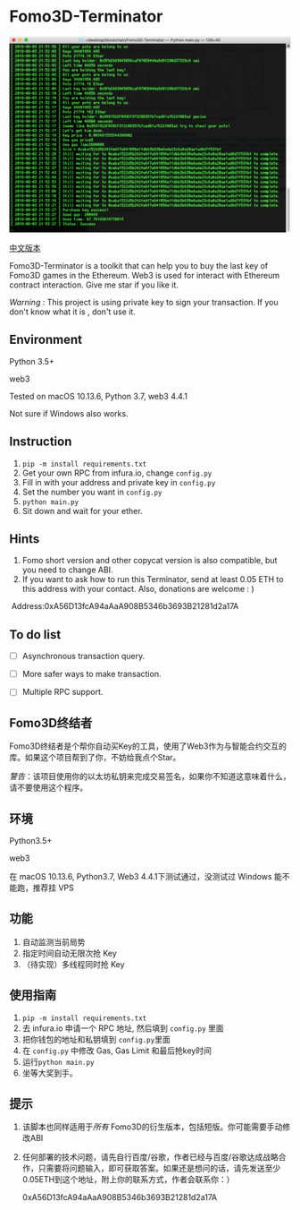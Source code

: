 # Fomo3D-Terminator

![Demo](https://github.com/Umiiii/Fomo3D-Terminator/blob/master/demo.png)

[中文版本](#fomo3d终结者)

Fomo3D-Terminator is a toolkit that can help you to buy the last key of Fomo3D games in the Ethereum. Web3 is used for interact with Ethereum contract interaction. Give me star if you like it.

*Warning* : This project is using private key to sign your transaction.  If you don't know what it is , don't use it.

## Environment

Python 3.5+ 

web3

Tested on macOS 10.13.6, Python 3.7, web3 4.4.1

Not sure if Windows also works.

## Instruction

1. `pip -m install requirements.txt`
2. Get your own RPC from infura.io, change `config.py`
3. Fill in with your address and private key in `config.py`
4. Set the number you want in `config.py`
5. `python main.py`
6. Sit down and wait for your ether.

## Hints

1. Fomo short version and other copycat version is also compatible, but you need to change ABI.
2. If you want to ask how to run this Terminator, send at least 0.05 ETH to this address with your contact. Also, donations are welcome : )

​       Address:0xA56D13fcA94aAaA908B5346b3693B21281d2a17A

## To do list

- [ ] Asynchronous transaction query.
- [ ] More safer ways to make transaction.
- [ ] Multiple RPC support.





## Fomo3D终结者

Fomo3D终结者是个帮你自动买Key的工具，使用了Web3作为与智能合约交互的库。如果这个项目帮到了你，不妨给我点个Star。

*警告*：该项目使用你的以太坊私钥来完成交易签名，如果你不知道这意味着什么，请不要使用这个程序。

## 环境

Python3.5+

web3

在 macOS 10.13.6, Python3.7, Web3 4.4.1下测试通过，没测试过 Windows 能不能跑，推荐挂 VPS

## 功能

1. 自动监测当前局势
2. 指定时间自动无限次抢 Key
3. （待实现）多线程同时抢 Key

## 使用指南

1. `pip -m install requirements.txt`
2. 去 infura.io 申请一个 RPC 地址, 然后填到 `config.py` 里面
3. 把你钱包的地址和私钥填到  `config.py`里面
4. 在 `config.py` 中修改 Gas, Gas Limit 和最后抢key时间
5. 运行`python main.py`
6. 坐等大奖到手。

## 提示

1. 该脚本也同样适用于*所有* Fomo3D的衍生版本，包括短版。你可能需要手动修改ABI

2. 任何部署的技术问题，请先自行百度/谷歌，作者已经与百度/谷歌达成战略合作，只需要将问题输入，即可获取答案。如果还是想问的话，请先发送至少0.05ETH到这个地址，附上你的联系方式，作者会联系你：）

   0xA56D13fcA94aAaA908B5346b3693B21281d2a17A
